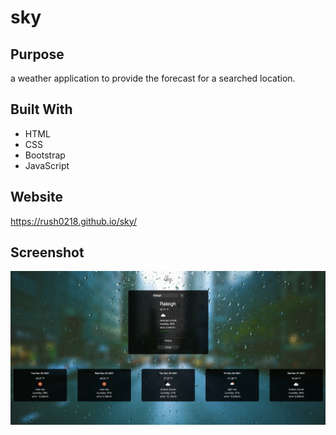 # sky

## Purpose
a weather application to provide the forecast for a searched location. 

## Built With
* HTML
* CSS
* Bootstrap
* JavaScript

## Website 
https://rush0218.github.io/sky/


## Screenshot
![Alt text](assets/images/sky-screenshot.png)